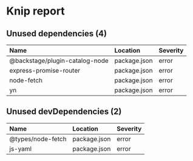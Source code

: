 # Knip report

## Unused dependencies (4)

| Name                           | Location     | Severity |
| :----------------------------- | :----------- | :------- |
| @backstage/plugin-catalog-node | package.json | error    |
| express-promise-router         | package.json | error    |
| node-fetch                     | package.json | error    |
| yn                             | package.json | error    |

## Unused devDependencies (2)

| Name              | Location     | Severity |
| :---------------- | :----------- | :------- |
| @types/node-fetch | package.json | error    |
| js-yaml           | package.json | error    |

